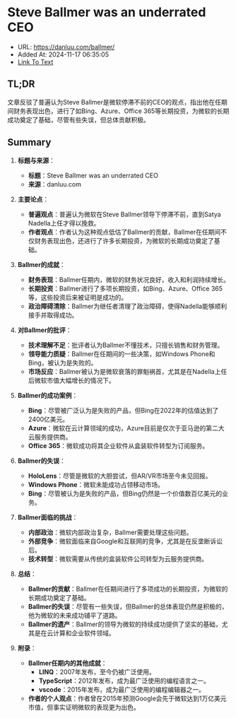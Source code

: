# Steve Ballmer was an underrated CEO
- URL: https://danluu.com/ballmer/
- Added At: 2024-11-17 06:35:05
- [Link To Text](2024-11-17-steve-ballmer-was-an-underrated-ceo_raw.md)

## TL;DR
文章反驳了普遍认为Steve Ballmer是微软停滞不前的CEO的观点，指出他在任期间财务表现出色，进行了如Bing、Azure、Office 365等长期投资，为微软的长期成功奠定了基础，尽管有些失误，但总体贡献积极。

## Summary
1. **标题与来源**：
   - **标题**：Steve Ballmer was an underrated CEO
   - **来源**：danluu.com

2. **主要论点**：
   - **普遍观点**：普遍认为微软在Steve Ballmer领导下停滞不前，直到Satya Nadella上任才得以挽救。
   - **作者观点**：作者认为这种观点低估了Ballmer的贡献，Ballmer在任期间不仅财务表现出色，还进行了许多长期投资，为微软的长期成功奠定了基础。

3. **Ballmer的成就**：
   - **财务表现**：Ballmer任期内，微软的财务状况良好，收入和利润持续增长。
   - **长期投资**：Ballmer进行了多项长期投资，如Bing、Azure、Office 365等，这些投资后来被证明是成功的。
   - **政治障碍清除**：Ballmer为继任者清理了政治障碍，使得Nadella能够顺利接手并取得成功。

4. **对Ballmer的批评**：
   - **技术理解不足**：批评者认为Ballmer不懂技术，只擅长销售和财务管理。
   - **领导能力质疑**：Ballmer在任期间的一些决策，如Windows Phone和Bing，被认为是失败的。
   - **市场反应**：Ballmer被认为是微软衰落的罪魁祸首，尤其是在Nadella上任后微软市值大幅增长的情况下。

5. **Ballmer的成功案例**：
   - **Bing**：尽管被广泛认为是失败的产品，但Bing在2022年的估值达到了2400亿美元。
   - **Azure**：微软在云计算领域的成功，Azure目前是仅次于亚马逊的第二大云服务提供商。
   - **Office 365**：微软成功将其企业软件从盒装软件转型为订阅服务。

6. **Ballmer的失误**：
   - **HoloLens**：尽管是微软的大胆尝试，但AR/VR市场至今未见回报。
   - **Windows Phone**：微软未能成功占领移动市场。
   - **Bing**：尽管被认为是失败的产品，但Bing仍然是一个价值数百亿美元的业务。

7. **Ballmer面临的挑战**：
   - **内部政治**：微软内部政治复杂，Ballmer需要处理这些问题。
   - **外部竞争**：微软面临来自Google和互联网的竞争，尤其是在反垄断诉讼后。
   - **技术转型**：微软需要从传统的盒装软件公司转型为云服务提供商。

8. **总结**：
   - **Ballmer的贡献**：Ballmer在任期间进行了多项成功的长期投资，为微软的长期成功奠定了基础。
   - **Ballmer的失误**：尽管有一些失误，但Ballmer的总体表现仍然是积极的，他为微软的未来成功铺平了道路。
   - **Ballmer的遗产**：Ballmer的领导为微软的持续成功提供了坚实的基础，尤其是在云计算和企业软件领域。

9. **附录**：
   - **Ballmer任期内的其他成就**：
     - **LINQ**：2007年发布，至今仍被广泛使用。
     - **TypeScript**：2012年发布，成为最广泛使用的编程语言之一。
     - **vscode**：2015年发布，成为最广泛使用的编程编辑器之一。
   - **作者的个人观点**：作者曾在2015年预测Google会先于微软达到1万亿美元市值，但事实证明微软的表现更为出色。
